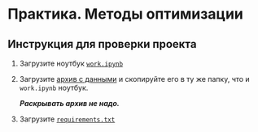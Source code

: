 # Практика. Методы оптимизации

## Инструкция для проверки проекта
1. Загрузите ноутбук [`work.ipynb`](work.ipynb)
2. Загрузите [архив с данными](https://drive.google.com/file/d/190zNHU5wr3OjS9EoEnI4b7932xAuNE7x/view?usp=sharing) и скопируйте его в ту же папку, что и `work.ipynb` ноутбук.

   ***Раскрывать архив не надо.***

3. Загрузите [`requirements.txt`](requirements.txt)


